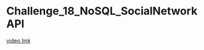 # Challenge_18_NoSQL_SocialNetworkAPI


[video link](https://drive.google.com/file/d/1aHetZAkGABjYRWpsd4KfAa64yVPDMFed/view?usp=share_link)